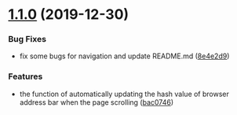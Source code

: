 <a name="1.1.0"></a>
# [1.1.0](https://github.com/parksben/markdown-navbar/compare/8e4e2d9...v1.1.0) (2019-12-30)


### Bug Fixes

* fix some bugs for navigation and update README.md ([8e4e2d9](https://github.com/parksben/markdown-navbar/commit/8e4e2d9))


### Features

* the function of automatically updating the hash value of browser address bar when the page scrolling ([bac0746](https://github.com/parksben/markdown-navbar/commit/bac0746))



